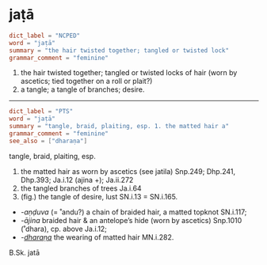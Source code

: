 # jaṭā

``` toml
dict_label = "NCPED"
word = "jaṭā"
summary = "the hair twisted together; tangled or twisted lock"
grammar_comment = "feminine"
```

1. the hair twisted together; tangled or twisted locks of hair (worn by ascetics; tied together on a roll or plait?)
2. a tangle; a tangle of branches; desire.

--------------------

``` toml
dict_label = "PTS"
word = "jaṭā"
summary = "tangle, braid, plaiting, esp. 1. the matted hair a"
grammar_comment = "feminine"
see_also = ["dharaṇa"]
```

tangle, braid, plaiting, esp.

1. the matted hair as worn by ascetics (see jatila) Snp.249; Dhp.241, Dhp.393; Ja.i.12 (ajina \+); Ja.ii.272
2. the tangled branches of trees Ja.i.64
3. (fig.) the tangle of desire, lust SN.i.13 = SN.i.165.

* *\-aṇḍuva* (= ˚andu?) a chain of braided hair, a matted topknot SN.i.117;
* *\-ājina* braided hair & an antelope’s hide (worn by ascetics) Snp.1010 (˚dhara), cp. above Ja.i.12;
* *\-[dharaṇa](dharaṇa.md)* the wearing of matted hair MN.i.282.

B.Sk. jatā

